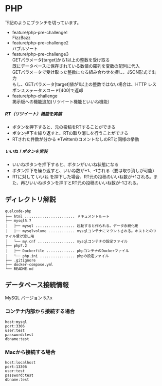 # PHP

下記のようにブランチを切っています。
- feature/php-pre-challenge1<br>FizzBazz
- feature/php-pre-challenge2<br>バブルソート
- feature/php-pre-challenge3<br>GETパラメータ[target]から1以上の整数を受け取る<br>既にデータベースに保存されている数値の羅列を変数の配列に代入<br>GETパラメータで受け取った整数になる組み合わせを探し、JSON形式で出力<br>もし、GETパラメータ[target]値が1以上の整数ではない場合は、HTTP レスポンスステータスコード[400]で返却
- feature/php-challenge<br>掲示板への機能追加(リツイート機能といいね機能）
##### RT（リツイート）機能を実装
- ボタンを押下すると、元の投稿をRTすることができる
- ボタン押下を繰り返すと、RTの取り消しを行うことができる
- RTされた件数が分かる
※TwitterのコメントなしのRTと同様の挙動
##### いいね！ボタンを実装
- いいねボタンを押下すると、ボタンがいいね状態になる
- ボタン押下を繰り返すと、いいね数が+1、-1される（要は取り消しが可能）
- RTに対して いいね を押下した場合、RT元の投稿のいいね数が+1される。また、再びいいねボタンを押すとRT元の投稿のいいね数が-1される。

## ディレクトリ解説

```
quelcode-php
├── html ....................... ドキュメントルート
├── mysql5.7
│   ├── mysql .................. 起動すると作られる。データ永続化用
│   ├── mysqlvolume ............ mysqlコンテナにマウントされる。ホストとのファイル受け渡し用
│   └── my.cnf ................. mysqlコンテナの設定ファイル
├── php7.2
│   ├── Dockerfile ............. phpコンテナのDockerファイル
│   └── php.ini ................ phpの設定ファイル
├── .gitignore
├── docker-compose.yml
└── README.md
```

## データベース接続情報
MySQL バージョン 5.7.x


### コンテナ内部から接続する場合
```
host:mysql
port:3306
user:test
password:test
dbname:test
```

### Macから接続する場合
```
host:localhost
port:13306
user:test
password:test
dbname:test
```
